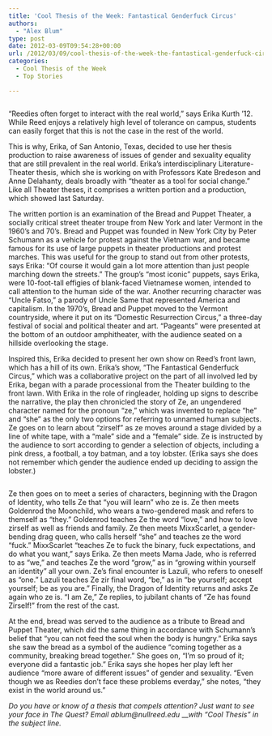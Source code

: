 ```yaml
---
title: 'Cool Thesis of the Week: Fantastical Genderfuck Circus'
authors: 
  - "Alex Blum"
type: post
date: 2012-03-09T09:54:28+00:00
url: /2012/03/09/cool-thesis-of-the-week-the-fantastical-genderfuck-circus/
categories:
  - Cool Thesis of the Week
  - Top Stories

---
```

<a href="http://www.reedquest.org/2012/03/cool-thesis-of-the-week-the-fantastical-genderfuck-circus/ctw1/" rel="attachment wp-att-1420"><img class="aligncenter size-full wp-image-1420" title="Erika Kurth" src="https://i0.wp.com/www.reedquest.org/wp-content/uploads/2012/03/CTW1.jpg?resize=770%2C430" alt="" data-recalc-dims="1" /></a>

“Reedies often forget to interact with the real world,” says Erika Kurth &#8217;12. While Reed enjoys a relatively high level of tolerance on campus, students can easily forget that this is not the case in the rest of the world.

This is why, Erika, of San Antonio, Texas, decided to use her thesis production to raise awareness of issues of gender and sexuality equality that are still prevalent in the real world. Erika&#8217;s interdisciplinary Literature-Theater thesis, which she is working on with Professors Kate Bredeson and Anne Delahanty, deals broadly with “theater as a tool for social change.” Like all Theater theses, it comprises a written portion and a production, which showed last Saturday.

The written portion is an examination of the Bread and Puppet Theater, a socially critical street theater troupe from New York and later Vermont in the 1960&#8217;s and 70&#8217;s. Bread and Puppet was founded in New York City by Peter Schumann as a vehicle for protest against the Vietnam war, and became famous for its use of large puppets in theater productions and protest marches. This was useful for the group to stand out from other protests, says Erika: “Of course it would gain a lot more attention than just people marching down the streets.” The group&#8217;s “most iconic” puppets, says Erika, were 10-foot-tall effigies of blank-faced Vietnamese women, intended to call attention to the human side of the war. Another recurring character was “Uncle Fatso,” a parody of Uncle Same that represented America and capitalism. In the 1970&#8217;s, Bread and Puppet moved to the Vermont countryside, where it put on its “Domestic Resurrection Circus,” a three-day festival of social and political theater and art. “Pageants” were presented at the bottom of an outdoor amphitheater, with the audience seated on a hillside overlooking the stage.

Inspired this, Erika decided to present her own show on Reed&#8217;s front lawn, which has a hill of its own. Erika&#8217;s show, “The Fantastical Genderfuck Circus,” which was a collaborative project on the part of all involved led by Erika, began with a parade processional from the Theater building to the front lawn. With Erika in the role of ringleader, holding up signs to describe the narrative, the play then chronicled the story of Ze, an ungendered character named for the pronoun “ze,” which was invented to replace “he” and “she” as the only two options for referring to unnamed human subjects. Ze goes on to learn about “zirself” as ze moves around a stage divided by a line of white tape, with a “male” side and a “female” side. Ze is instructed by the audience to sort according to gender a selection of objects, including a pink dress, a football, a toy batman, and a toy lobster. (Erika says she does not remember which gender the audience ended up deciding to assign the lobster.)

<a href="http://www.reedquest.org/2012/03/cool-thesis-of-the-week-the-fantastical-genderfuck-circus/ctw2/" rel="attachment wp-att-1421"><img class="aligncenter size-full wp-image-1421" title="The Fantastical Genderfuck Circus" src="https://i0.wp.com/www.reedquest.org/wp-content/uploads/2012/03/CTW2.jpg?resize=770%2C430" alt="" data-recalc-dims="1" /></a>

Ze then goes on to meet a series of characters, beginning with the Dragon of Identity, who tells Ze that “you will learn” who ze is. Ze then meets Goldenrod the Moonchild, who wears a two-gendered mask and refers to themself as “they.” Goldenrod teaches Ze the word “love,” and how to love zirself as well as friends and family. Ze then meets MixxScarlet, a gender-bending drag queen, who calls herself “she” and teaches ze the word “fuck.” MixxScarlet “teaches Ze to fuck the binary, fuck expectations, and do what you want,” says Erika. Ze then meets Mama Jade, who is referred to as “we,” and teaches Ze the word “grow,” as in “growing within yourself an identity” all your own. Ze&#8217;s final encounter is Lazuli, who refers to oneself as “one.” Lazuli teaches Ze zir final word, “be,” as in “be yourself; accept yourself; be as you are.” Finally, the Dragon of Identity returns and asks Ze again who ze is. “I am Ze,” Ze replies, to jubilant chants of “Ze has found Zirself!” from the rest of the cast.

At the end, bread was served to the audience as a tribute to Bread and Puppet Theater, which did the same thing in accordance with Schumann&#8217;s belief that “you can not feed the soul when the body is hungry.” Erika says she saw the bread as a symbol of the audience “coming together as a community, breaking bread together.” She goes on, “I&#8217;m so proud of it; everyone did a fantastic job.” Erika says she hopes her play left her audience “more aware of different issues” of gender and sexuality. “Even though we as Reedies don&#8217;t face these problems everday,” she notes, “they exist in the world around us.”

_Do you have or know of a thesis that compels attention? Just want to see your face in The Quest? Email &#x61;&#x62;&#x6c;&#x75;&#x6d;&#x40;<span class="oe_displaynone">null</span>&#x72;&#x65;&#x65;&#x64;&#x2e;&#x65;&#x64;&#x75;_ ___with “Cool Thesis” in the subject line._